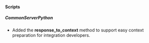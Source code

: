 #### Scripts
##### CommonServerPython
- Added the **response_to_context** method to support easy context preparation for integration developers.